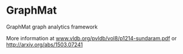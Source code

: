 GraphMat
========

GraphMat graph analytics framework

More information at 
www.vldb.org/pvldb/vol8/p1214-sundaram.pdf
or
http://arxiv.org/abs/1503.07241


